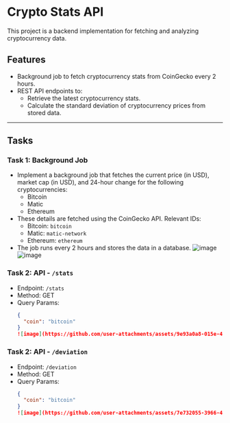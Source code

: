 # Crypto Stats API

This project is a backend implementation for fetching and analyzing cryptocurrency data.

## Features

- Background job to fetch cryptocurrency stats from CoinGecko every 2 hours.
- REST API endpoints to:
  - Retrieve the latest cryptocurrency stats.
  - Calculate the standard deviation of cryptocurrency prices from stored data.

---

## Tasks

### Task 1: Background Job
- Implement a background job that fetches the current price (in USD), market cap (in USD), and 24-hour change for the following cryptocurrencies:
  - Bitcoin
  - Matic
  - Ethereum
- These details are fetched using the CoinGecko API. Relevant IDs:
  - Bitcoin: `bitcoin`
  - Matic: `matic-network`
  - Ethereum: `ethereum`
- The job runs every 2 hours and stores the data in a database.
  ![image](https://github.com/user-attachments/assets/9120adbf-a355-483a-b04b-5139e786b2ec)
  ![image](https://github.com/user-attachments/assets/12f5ac92-4f3f-4611-a92a-a859a1caae1f)

### Task 2: API - `/stats`
- Endpoint: `/stats`
- Method: GET
- Query Params:
  ```json
  {
    "coin": "bitcoin" 
  }
  ![image](https://github.com/user-attachments/assets/9e93a0a8-015e-4864-ba74-bcbc78eeb43a)

### Task 2: API - `/deviation`
- Endpoint: `/deviation`
- Method: GET
- Query Params:
  ```json
  {
    "coin": "bitcoin" 
  }
  ![image](https://github.com/user-attachments/assets/7e732055-3966-4286-9ba5-a011202f6213)


